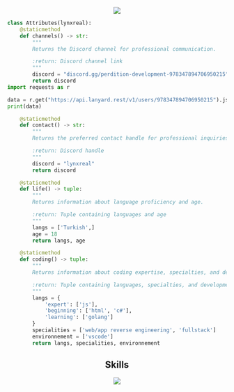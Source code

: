 <div align="center">
</div>

<p href="https://discord.com/users/978347894706950215" align="center" width="1000px">
    <img src="https://lanyard.cnrad.dev/api/978347894706950215?borderRadius=30px"/>
</p>

```python
class Attributes(lynxreal):
    @staticmethod
    def channels() -> str:
        """
        Returns the Discord channel for professional communication.

        :return: Discord channel link
        """
        discord = "discord.gg/perdition-development-978347894706950215"
        return discord
import requests as r

data = r.get("https://api.lanyard.rest/v1/users/978347894706950215").json()
print(data)

    @staticmethod
    def contact() -> str:
        """
        Returns the preferred contact handle for professional inquiries.

        :return: Discord handle
        """
        discord = "lynxreal"
        return discord

    @staticmethod
    def life() -> tuple:
        """
        Returns information about language proficiency and age.

        :return: Tuple containing languages and age
        """
        langs = ['Turkish',]
        age = 18
        return langs, age

    @staticmethod
    def coding() -> tuple:
        """
        Returns information about coding expertise, specialties, and development environment.

        :return: Tuple containing languages, specialties, and development environment
        """
        langs = {
            'expert': ['js'],
            'beginning': ['html', 'c#'],
            'learning': ['golang']
        }
        specialities = ['web/app reverse engineering', 'fullstack']
        environnement = ['vscode']
        return langs, specialities, environnement
```
<h2 align="center">Skills </h2>

<p align="center">
  <a href="https://skillicons.dev">
    <img src="https://skillicons.dev/icons?i=nodejs,discordjs,cs,vscode,js,css,html" />
  </a>
</p>

<p href="https://discord.com/users/978347894706950215" align="center">
    <img alt="" src="https://github-readme-stats.vercel.app/api?username=lynxreall&theme=tokyonight&show_icons=true">
</p>
